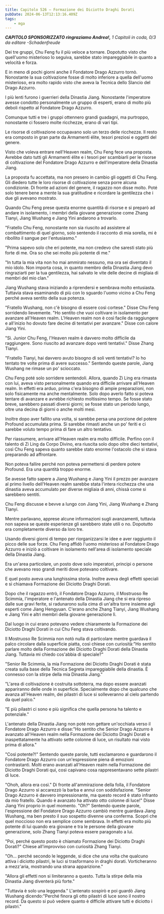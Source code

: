 ```yaml
---
title: Capitolo 526 – Formazione dei Diciotto Draghi Dorati
pubDate: 2024-06-13T12:13:16.409Z
tags:
    - mga
---
```



<em><strong>CAPITOLO SPONSORIZZATO ringraziamo Andrea!,</strong>
1 Capitoli in coda, 0/3
da editare
-Schadenfreude</em>


Dei tre gruppi, Chu Feng fu il più veloce a tornare. Dopotutto visto che quell'uomo misterioso lo seguiva, sarebbe stato impareggiabile in quanto a velocità e forza.


E in meno di pochi giorni anche il Fondatore Drago Azzurro tornò. Nonostante la sua coltivazione fosse di molto inferiore a quella dell'uomo misterioso, era molto rapido visto che aveva la Tecnica dello Slancio del Drago Azzurro.


I più lenti furono i guerrieri della Dinastia Jiang. Nonostante l'imperatore avesse condotto personalmente un gruppo di esperti, erano di molto più deboli rispetto al Fondatore Drago Azzurro.


Comunque tutti e tre i gruppi ottennero grandi guadagni, ma purtroppo, nonostante ci fossero molte ricchezze, erano di vari tipi.


Le risorse di coltivazione occupavano solo un terzo delle ricchezze. Il resto era composto in gran parte da Armamenti élite, tesori preziosi e oggetti del genere.


Visto che voleva entrare nell'Heaven realm, Chu Feng fece una proposta. Avrebbe dato tutti gli Armamenti élite e i tesori per scambiarli per le risorse di coltivazione del Fondatore Drago Azzurro e dell'imperatore della Dinastia Jiang.


La proposta fu accettata, ma non presero in cambio gli oggetti di Chu Feng. Gli diedero tutte le loro risorse di coltivazione senza porre alcuna condizionie.
Di fronte ad azioni del genere, il ragazzo non disse molto. Poté solo tenere bene a mente la sua gratitudine e ricordare la gentilezza che i due gli avevano mostrato.


Quando Chu Feng prese questa enorme quantità di risorse e si preparò ad andare in isolamento, i membri della giovane generazione come Zhang Tianyi, Jiang Wushang e Jiang Yini andarono a trovarlo.


"Fratello Chu Feng, nonostante non sia riuscito ad assistere al combattimento di quel giorno, solo sentendo il racconto di mia sorella, mi è ribollito il sangue per l'entusiasmo."


"Prima sapevo solo che eri potente, ma non credevo che saresti stato più forte di me. Ora so che sei molto più potente di me."


"In tutta la mia vita non ho mai ammirato nessuno, ma ora sei diventato il mio idolo. Non importa cosa, in quanto membro della Dinastia Jiang devo ringraziarti per la tua gentilezza, hai salvato le vite delle decine di migliaia di membri del mio clan."


Jiang Wushang stava iniziando a riprendersi e sembrava molto entusiasta. Tuttavia stava esaminando di più con lo sguardo l'uomo vicino a Chu Feng perché aveva sentito della sua potenza.


"Fratello Wushang, non c'è bisogno di essere così cortese." Disse Chu Feng sorridendo lievemente.
"Ho sentito che vuoi coltivare in isolamento per avanzare all'Heaven realm. L'Heaven realm non è così facile da raggiungere e all'inizio ho dovuto fare decine di tentativi per avanzare." Disse con calore Jiang Yini.


"Sì. Junior Chu Feng, l'Heaven realm è davvero molto difficile da raggiungere. Sono riuscito ad avanzare dopo venti tentativi." Disse Zhang Tianyi.


"Fratello Tianyi, hai davvero avuto bisogno di soli venti tentativi? Io ho tentato tre volte prima di avere successo." Sentendo queste parole, Jiang Wushang ne rimase un po' scioccato.


Chu Feng poté solo sorridere sentendoli. Allora, quando Zi Ling era rimasta con lui, aveva visto personalmente quando era difficile arrivare all'Heaven realm.
In effetti era arduo, prima c'era bisogno di ampie preparazioni, non solo fisicamente ma anche mentalmente. Solo dopo averlo fatto si poteva tentare di avanzare e avrebbe richiesto moltissimo tempo. Se fosse stato breve, sarebbero passati diversi giorni; se fosse stato un periodo lungo, oltre una decina di giorni o anche molti mesi.


Inoltre dopo aver fallito una volta, si sarebbe persa una porzione del potere Profound accumulata prima. Si sarebbe rimasti anche un po' feriti e ci sarebbe voluto tempo prima di fare un altro tentativo.


Per riassumere, arrivare all'Heaven realm era molto difficile. Perfino con il talento di Zi Ling da Corpo Divino, era riuscita solo dopo oltre dieci tentativi, così Chu Feng sapeva quanto sarebbe stato enorme l'ostacolo che si stava preparando ad affrontare.


Non poteva fallire perché non poteva permettersi di perdere potere Profound. Era una quantità troppo enorme.


Se avesse fatto sapere a Jiang Wushang e Jiang Yini il prezzo per avanzare al primo livello dell'Heaven realm sarebbe stata l'intera ricchezza che una dinastia aveva accumulato per diverse migliaia di anni, chissà come si sarebbero sentiti.


Chu Feng discusse e bevve a lungo con Jiang Yini, Jiang Wushang e Zhang Tianyi.


Mentre parlavano, apprese alcune informazioni sugli avanzamenti, tuttavia non sapeva se queste esperienze gli sarebbero state utili o no. Dopotutto era completamente diverso da loro tre.


Usando diversi giorni di tempo per riorganizzarsi le idee e aver raggiunto il picco delle sue forze. Chu Feng affidò l'uomo misterioso al Fondatore Drago Azzurro e iniziò a coltivare in isolamento nell'area di isolamento speciale della Dinastia Jiang.


Era un'area particolare, un posto dove solo imperatori, principi o persone che avevano reso grandi meriti dove potevano coltivare.


E quel posto aveva una lunghissima storia. Inoltre aveva degli effetti speciali e si chiamava Formazione dei Diciotto Draghi Dorati.


Dopo che il ragazzo entrò, il Fondatore Drago Azzurro, il Mostruoso Re Scimmia, l'imperatore e l'antenato della Dinastia Jiang che si era ripreso dalle sue gravi ferite, si radunarono sulla cima di un'altra torre insieme agli esperti come Jiang Hengyuan. C'erano anche Zhang Tianyi, Jiang Wushang e Jiang Yini e altri membri della giovane generazione lì.


Dal luogo in cui erano potevano vedere chiaramente la Formazione dei Diciotto Draghi Dorati in cui Chu Feng stava coltivando.


Il Mostruoso Re Scimmia non notò nulla di particolare mentre guardava il palco circolare dalla superficie piatta, così chiese con curiosità:"Ho sentito parlare molto della Formazione dei Diciotto Draghi Dorati della Dinastia Jiang. Tuttavia mi chiedo cos'abbia di speciale?"


"Senior Re Scimmia, la mia Formazione dei Diciotto Draghi Dorati è stata creata sulla base della Tecnica Segreta impareggiabile della dinastia. È connesso con la stirpe della mia Dinastia Jiang."


"L'area di coltivazione è costruita sottoterra, ma dopo essere avanzati appariranno delle onde in superficie. Specialmente dopo che qualcuno che avanza all'Heaven realm, dei pilastri di luce si solleveranno al cielo partendo da quel palco."


"E più pilastri ci sono e più significa che quella persona ha talento e potenziale."


L'antenato della Dinastia Jiang non poté non gettare un'occhiata verso il Fondatore Drago Azzurro e disse:"Ho sentito che Senior Drago Azzurro è avanzato all'Heaven realm nella Formazione dei Diciotto Draghi Dorati e inaspettatamente ha attivato sette colonne di luce, un risultato mai visto prima di allora."


"Così potente?!" Sentendo queste parole, tutti esclamarono e guardarono il Fondatore Drago Azzurro con un'espressione piena di emozioni contrastanti. Molti erano avanzati all'Heaven realm nella Formazione dei Diciotto Draghi Dorati qui, così capivano cosa rappresentavano sette pilastri di luce.


"Ohoh, allora era così." Di fronte all'ammirazione della folla, il Fondatore Drago Azzurro si accarezzò la barba e annuì con soddisfazione.
"Senior Drago Azzurro è davvero impressionante, ma questo record è stato infranto da mio fratello. Quando è avanzato ha attivato otto colonne di luce!" Disse Jiang Yini proprio in quel momento.
"Oh?" Sentendo queste parole, l'espressione del Fondatore Drago Azzurro cambiò mentre guardava Jiang Wushang, ma ben presto il suo sospetto divenne una conferma.
Scoprì che quel moccioso non era semplice come sembrava. In effetti era molto più potente di lui quando era giovane e tra le persone della giovane generazione, solo Zhang Tianyi poteva essere paragonato a lui.


"Poi, perché questo posto è chiamato Formazione dei Diciotto Draghi Dorati?" Chiese all'improvviso con curiosità Zhang Tianyi.


"Oh... perché secondo le leggende, si dice che una volta che qualcuno attiva i diciotto pilastri, le luci si trasformano in draghi dorati. Vorticheranno a mezz'aria, mostrando una strana apparizione."


"Allora gli effetti non si limiteranno a questo. Tutta la stirpe della mia Dinastia Jiang diventerà più forte."


"Tuttavia è solo una leggenda." L'antenato sospirò e poi guardò Jiang Wushang dicendo:"Perché finora gli otto pilastri di luce sono il nostro record. Da questo si può vedere quanto è difficile attivare tutti e diciotto i pilastri."
                                


                                



